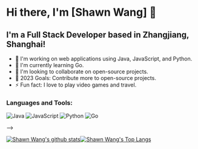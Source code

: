 # Hi there, I'm [Shawn Wang] 👋

## I'm a Full Stack Developer based in Zhangjiang, Shanghai!

- 🔭 I'm working on web applications using Java, JavaScript, and Python.
- 🌱 I'm currently learning Go.
- 👯 I'm looking to collaborate on open-source projects.
- 🥅 2023 Goals: Contribute more to open-source projects.
- ⚡ Fun fact: I love to play video games and travel.


<!-- BLOG-POST-LIST:START 
### Connect with me:

[![website](./img/globe-light.svg)](https://xxx#gh-light-mode-only)
[![website](./img/globe-dark.svg)](https://xxx#gh-dark-mode-only)
&nbsp;&nbsp;
[![linkedin](./img/linkedin-light.svg)](https://linkedin.com/in/yourusername#gh-light-mode-only)
[![linkedin](./img/linkedin-dark.svg)](https://linkedin.com/in/yourusername#gh-dark-mode-only)
-->

### Languages and Tools:

![Java](https://img.shields.io/badge/-Java-ED8B00?style=flat-square&logo=java&logoColor=white)
![JavaScript](https://img.shields.io/badge/-JavaScript-F7DF1E?style=flat-square&logo=javascript&logoColor=black)
![Python](https://img.shields.io/badge/-Python-3776AB?style=flat-square&logo=python&logoColor=white)
![Go](https://img.shields.io/badge/-Go-00ADD8?style=flat-square&logo=go&logoColor=white)
<!-- TODO: Add more badges -->

<!--### 📕 Latest Blog Posts

 BLOG-POST-LIST:START 
- [Your Blog Post Title Here](#)
- [Another Blog Post Title Here](#)
<!-- BLOG-POST-LIST:END -->
-->
<!-- TODO: Add more sections according to your preference. -->
<!--- 
  if you have forked this to use on your profile, 
  Change the `github-readme-stats.anuraghazra1.vercel.app` to `github-readme-stats.vercel.app` 
--->

<!-- Change the `github-readme-stats.anuraghazra1.vercel.app` to `github-readme-stats.vercel.app`  -->
[![Shawn Wang's github stats](https://github-readme-stats.vercel.app/api?username=ixingo)](https://github.com/iXingo)[![Shawn Wang's Top Langs](https://github-readme-stats.vercel.app/api/top-langs/?username=ixingo&layout=compact)](https://github.com/iXingo)

<!-- [![Shawn Wang's wakatime stats](https://github-readme-stats.vercel.app/api/wakatime?username=iXingo)](https://github.com/iXingo)   -->


<!-- Change the `github-readme-stats.anuraghazra1.vercel.app` to `github-readme-stats.vercel.app`  -->


